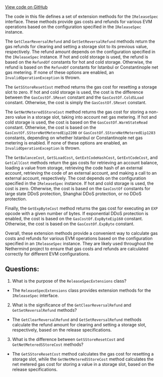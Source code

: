 [View code on GitHub](https://github.com/NethermindEth/nethermind/src/Nethermind/Nethermind.Evm/ReleaseSpecExtensions.cs)

The code in this file defines a set of extension methods for the `IReleaseSpec` interface. These methods provide gas costs and refunds for various EVM operations based on the configuration specified in the `IReleaseSpec` instance.

The `GetClearReversalRefund` and `GetSetReversalRefund` methods return the gas refunds for clearing and setting a storage slot to its previous value, respectively. The refund amount depends on the configuration specified in the `IReleaseSpec` instance. If hot and cold storage is used, the refund is based on the `RefundOf` constants for hot and cold storage. Otherwise, the refund is based on the `RefundOf` constants for Istanbul or Constantinople net gas metering. If none of these options are enabled, an `InvalidOperationException` is thrown.

The `GetSStoreResetCost` method returns the gas cost for resetting a storage slot to zero. If hot and cold storage is used, the cost is the difference between the `GasCostOf.SReset` constant and the `GasCostOf.ColdSLoad` constant. Otherwise, the cost is simply the `GasCostOf.SReset` constant.

The `GetNetMeteredSStoreCost` method returns the gas cost for storing a non-zero value in a storage slot, taking into account net gas metering. If hot and cold storage is used, the cost is based on the `GasCostOf.WarmStateRead` constant. Otherwise, the cost is based on the `GasCostOf.SStoreNetMeteredEip2200` or `GasCostOf.SStoreNetMeteredEip1283` constants, depending on whether Istanbul or Constantinople net gas metering is enabled. If none of these options are enabled, an `InvalidOperationException` is thrown.

The `GetBalanceCost`, `GetSLoadCost`, `GetExtCodeHashCost`, `GetExtCodeCost`, and `GetCallCost` methods return the gas costs for retrieving an account balance, loading a value from storage, retrieving the code hash of an external account, retrieving the code of an external account, and making a call to an external account, respectively. The cost depends on the configuration specified in the `IReleaseSpec` instance. If hot and cold storage is used, the cost is zero. Otherwise, the cost is based on the `GasCostOf` constants for large state DDoS protection, Shanghai DDoS protection, or no DDoS protection.

Finally, the `GetExpByteCost` method returns the gas cost for executing an `EXP` opcode with a given number of bytes. If exponential DDoS protection is enabled, the cost is based on the `GasCostOf.ExpByteEip160` constant. Otherwise, the cost is based on the `GasCostOf.ExpByte` constant.

Overall, these extension methods provide a convenient way to calculate gas costs and refunds for various EVM operations based on the configuration specified in an `IReleaseSpec` instance. They are likely used throughout the Nethermind project to ensure that gas costs and refunds are calculated correctly for different EVM configurations.
## Questions: 
 1. What is the purpose of the `ReleaseSpecExtensions` class?
- The `ReleaseSpecExtensions` class provides extension methods for the `IReleaseSpec` interface.

2. What is the significance of the `GetClearReversalRefund` and `GetSetReversalRefund` methods?
- The `GetClearReversalRefund` and `GetSetReversalRefund` methods calculate the refund amount for clearing and setting a storage slot, respectively, based on the release specifications.

3. What is the difference between `GetSStoreResetCost` and `GetNetMeteredSStoreCost` methods?
- The `GetSStoreResetCost` method calculates the gas cost for resetting a storage slot, while the `GetNetMeteredSStoreCost` method calculates the net metered gas cost for storing a value in a storage slot, based on the release specifications.